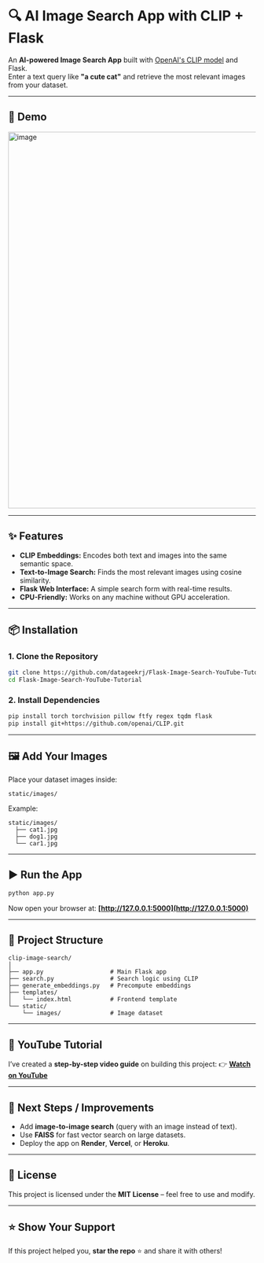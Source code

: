 # 🔍 AI Image Search App with CLIP + Flask

An **AI-powered Image Search App** built with [OpenAI's CLIP model](https://github.com/openai/CLIP) and Flask.  
Enter a text query like **"a cute cat"** and retrieve the most relevant images from your dataset.

---

## 🚀 Demo

<img width="993" height="766" alt="image" src="https://github.com/user-attachments/assets/ddf5dfb3-5248-442b-8bb3-75952944b037" />


---

## ✨ Features
- **CLIP Embeddings:** Encodes both text and images into the same semantic space.
- **Text-to-Image Search:** Finds the most relevant images using cosine similarity.
- **Flask Web Interface:** A simple search form with real-time results.
- **CPU-Friendly:** Works on any machine without GPU acceleration.

---

## 📦 Installation
### 1. Clone the Repository
```bash
git clone https://github.com/datageekrj/Flask-Image-Search-YouTube-Tutorial.git
cd Flask-Image-Search-YouTube-Tutorial
````

### 2. Install Dependencies

```bash
pip install torch torchvision pillow ftfy regex tqdm flask
pip install git+https://github.com/openai/CLIP.git
```

---

## 🖼️ Add Your Images

Place your dataset images inside:

```
static/images/
```

Example:

```
static/images/
  ├── cat1.jpg
  ├── dog1.jpg
  └── car1.jpg
```

---

## ▶️ Run the App

```bash
python app.py
```

Now open your browser at:
**[http://127.0.0.1:5000](http://127.0.0.1:5000)**

---

## 📂 Project Structure

```
clip-image-search/
│
├── app.py                   # Main Flask app
├── search.py                # Search logic using CLIP
├── generate_embeddings.py   # Precompute embeddings
├── templates/
│   └── index.html           # Frontend template
└── static/
    └── images/              # Image dataset
```

---

## 🎥 YouTube Tutorial

I’ve created a **step-by-step video guide** on building this project:
👉 **[Watch on YouTube]([https://youtube.com/yourvideo](https://youtu.be/38LsOFesigg))**

---

## 🧠 Next Steps / Improvements

* Add **image-to-image search** (query with an image instead of text).
* Use **FAISS** for fast vector search on large datasets.
* Deploy the app on **Render**, **Vercel**, or **Heroku**.

---

## 📜 License

This project is licensed under the **MIT License** – feel free to use and modify.

---

## ⭐ Show Your Support

If this project helped you, **star the repo** ⭐ and share it with others!

```
